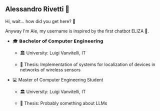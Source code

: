 ## Alessandro Rivetti 👾

<!--
**Aleliza/Aleliza** is a ✨ _special_ ✨ repository because its `README.md` (this file) appears on your GitHub profile.

Here are some ideas to get you started:

- 🔭 I’m currently working on ...
- 🌱 I’m currently learning ...
- 👯 I’m looking to collaborate on ...
- 🤔 I’m looking for help with ...
- 💬 Ask me about ...
- 📫 How to reach me: ...
- 😄 Pronouns: ...
- ⚡ Fun fact: ...
-->
Hi, wait... how did you get here? 🤔

Anyway I'm Ale, my username is inspired by the first chatbot ELIZA 🤖.

* 🎓 𝗕𝗮𝗰𝗵𝗲𝗹𝗼𝗿 𝗼𝗳 𝗖𝗼𝗺𝗽𝘂𝘁𝗲𝗿 𝗘𝗻𝗴𝗶𝗻𝗲𝗲𝗿𝗶𝗻𝗴
  * 🏛️ University: Luigi Vanvitelli, IT
     
  * 📕 Thesis: Implementation of systems for localization of devices in networks of wireless sensors 
   
* 💻 Master of Computer Engineering Student
   * 🏛️ University: Luigi Vanvitelli, IT
     
   * 📕 Thesis: Probably something about LLMs 
